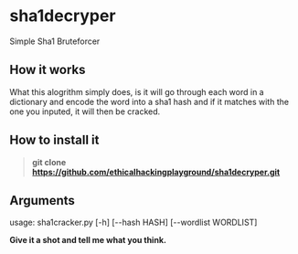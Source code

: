 # sha1decryper
Simple Sha1 Bruteforcer

## How it works
What this alogrithm simply does, is it will go through each word in a dictionary and encode the word
into a sha1 hash and if it matches with the one you inputed, it will then be cracked.

## How to install it
> **git clone https://github.com/ethicalhackingplayground/sha1decryper.git**

## Arguments
usage: sha1cracker.py [-h] [--hash HASH] [--wordlist WORDLIST]

**Give it a shot and tell me what you think.**
